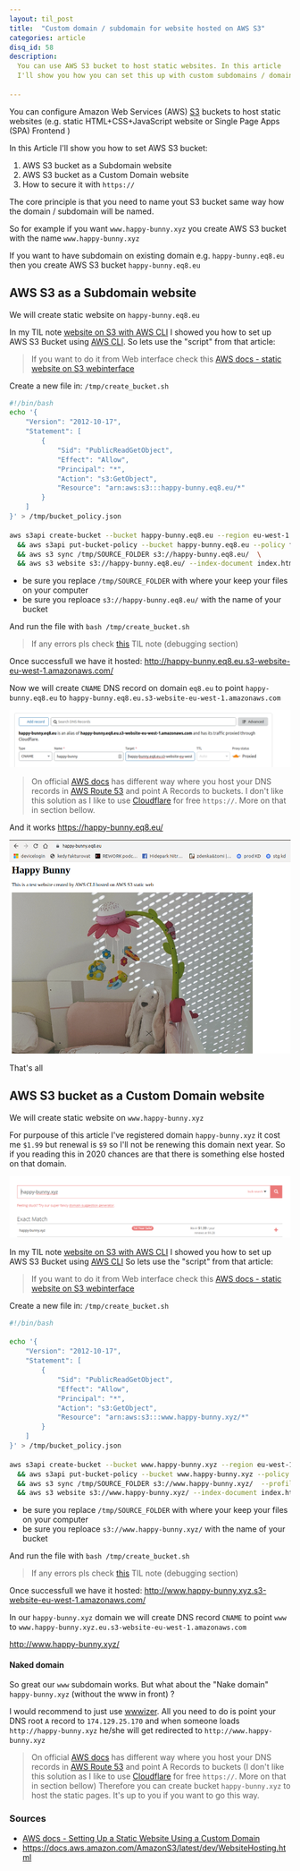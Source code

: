```yaml
---
layout: til_post
title:  "Custom domain / subdomain for website hosted on AWS S3"
categories: article
disq_id: 58
description:
  You can use AWS S3 bucket to host static websites. In this article
  I'll show you how you can set this up with custom subdomains / domains using AWS CLI

---
```



You can configure Amazon Web Services (AWS) [S3](https://aws.amazon.com/s3/) buckets to  host static websites (e.g. static HTML+CSS+JavaScript website or Single Page Apps (SPA) Frontend )

In this Article I'll show you how to set AWS S3 bucket:

1. AWS S3 bucket as a Subdomain website
2. AWS S3 bucket as a Custom Domain website
3. How to secure it with `https://`


The core principle is that you need to name yout S3 bucket same way how
the domain / subdomain will be named.

So for example if you want `www.happy-bunny.xyz` you create AWS S3 bucket with
the name `www.happy-bunny.xyz`

If you want to have subdomain on existing domain e.g.
`happy-bunny.eq8.eu` then you create AWS S3 bucket `happy-bunny.eq8.eu`


## AWS S3 as a Subdomain website

We will create static website on `happy-bunny.eq8.eu`

In my TIL note [website on S3 with AWS CLI](https://blog.eq8.eu/til/create-aws-s3-bucket-as-static-website-with-cli.html) I showed you how to set up AWS S3 Bucket using [AWS CLI](https://aws.amazon.com/cli/).
So lets use the "script" from that article:

> If you want to do it from Web interface check this [AWS docs - static website on S3 webinterface](https://docs.aws.amazon.com/AmazonS3/latest/user-guide/static-website-hosting.html)

Create a new file in: `/tmp/create_bucket.sh`

```bash
#!/bin/bash
echo '{
    "Version": "2012-10-17",
    "Statement": [
        {
            "Sid": "PublicReadGetObject",
            "Effect": "Allow",
            "Principal": "*",
            "Action": "s3:GetObject",
            "Resource": "arn:aws:s3:::happy-bunny.eq8.eu/*"
        }
    ]
}' > /tmp/bucket_policy.json

aws s3api create-bucket --bucket happy-bunny.eq8.eu --region eu-west-1  --create-bucket-configuration LocationConstraint=eu-west-1 \
  && aws s3api put-bucket-policy --bucket happy-bunny.eq8.eu --policy file:///tmp/bucket_policy.json \
  && aws s3 sync /tmp/SOURCE_FOLDER s3://happy-bunny.eq8.eu/  \
  && aws s3 website s3://happy-bunny.eq8.eu/ --index-document index.html --error-document error.html
```

* be sure you replace `/tmp/SOURCE_FOLDER` with where your keep your files on your computer
* be sure you reploace `s3://happy-bunny.eq8.eu/` with the name of your bucket

And run the file with `bash /tmp/create_bucket.sh`

> If any errors pls check [this](2019-11-18-create-aws-s3-bucket-as-static-website-with-cli.md) TIL note (debugging section)



Once successfull we have it hosted: <http://happy-bunny.eq8.eu.s3-website-eu-west-1.amazonaws.com/>

Now we will create `CNAME`  DNS record on domain `eq8.eu`  to point `happy-bunny.eq8.eu` to `happy-bunny.eq8.eu.s3-website-eu-west-1.amazonaws.com`


![add DNS record for subdomain](https://raw.githubusercontent.com/equivalent/equivalent.github.io/master/assets/2019/aws-s3-static-website-add-subdomain-dns-record.png)

> On official [AWS docs](https://docs.aws.amazon.com/AmazonS3/latest/dev/website-hosting-custom-domain-walkthrough.html#root-domain-walkthrough-add-arecord-to-hostedzone) has different
> way where you host your DNS records in [AWS Route 53](https://console.aws.amazon.com/route53/) and point A Records to buckets. I don't like this solution as I like to use
>  [Cloudflare](https://cloudflare.com/) for free `https://`. More on that in section bellow.

And it works <https://happy-bunny.eq8.eu/>


![happy-bunny.eq8.eu subdomain works](https://raw.githubusercontent.com/equivalent/equivalent.github.io/master/assets/2019/aws-s3-static-website-subdomain-works.png)

That's all



## AWS S3 bucket as a Custom Domain website

We will create static website on `www.happy-bunny.xyz`

For purpouse of this article I've registered domain `happy-bunny.xyz` it cost me `$1.99` but renewal is `$9` so I'll not be renewing this domain next year.
So if you reading this in 2020 chances are that there is something else hosted on that domain.

![](https://raw.githubusercontent.com/equivalent/equivalent.github.io/master/assets/2019/aws-s3-static-website-buy-domain.png)


In my TIL note [website on S3 with AWS CLI](https://blog.eq8.eu/til/create-aws-s3-bucket-as-static-website-with-cli.html) I showed you how to set up AWS S3 Bucket using [AWS CLI](https://aws.amazon.com/cli/)
So lets use the "script" from that article:

> If you want to do it from Web interface check this [AWS docs - static website on S3 webinterface](https://docs.aws.amazon.com/AmazonS3/latest/user-guide/static-website-hosting.html)


Create a new file in: `/tmp/create_bucket.sh`

```bash
#!/bin/bash

echo '{
    "Version": "2012-10-17",
    "Statement": [
        {
            "Sid": "PublicReadGetObject",
            "Effect": "Allow",
            "Principal": "*",
            "Action": "s3:GetObject",
            "Resource": "arn:aws:s3:::www.happy-bunny.xyz/*"
        }
    ]
}' > /tmp/bucket_policy.json

aws s3api create-bucket --bucket www.happy-bunny.xyz --region eu-west-1  --create-bucket-configuration LocationConstraint=eu-west-1 --profile equivalent \
  && aws s3api put-bucket-policy --bucket www.happy-bunny.xyz --policy file:///tmp/bucket_policy.json --profile equivalent \
  && aws s3 sync /tmp/SOURCE_FOLDER s3://www.happy-bunny.xyz/  --profile equivalent \
  && aws s3 website s3://www.happy-bunny.xyz/ --index-document index.html --error-document error.html --profile equivalent
```


* be sure you replace `/tmp/SOURCE_FOLDER` with where your keep your files on your computer
* be sure you reploace `s3://www.happy-bunny.xyz/` with the name of your bucket


And run the file with `bash /tmp/create_bucket.sh`

> If any errors pls check [this](2019-11-18-create-aws-s3-bucket-as-static-website-with-cli.md) TIL note (debugging section)


Once successfull we have it hosted: <http://www.happy-bunny.xyz.s3-website-eu-west-1.amazonaws.com/>

In our `happy-bunny.xyz` domain we will create DNS record `CNAME`  to point `www` to `www.happy-bunny.xyz.eu.s3-website-eu-west-1.amazonaws.com`

<http://www.happy-bunny.xyz/>

#### Naked domain

So great our `www` subdomain works. But what about the "Nake domain" `happy-bunny.xyz` (without the www in front) ?

I would recommend to just use [wwwizer](http://wwwizer.com/naked-domain-redirect). All you need to do is point your DNS root `A` record to `174.129.25.170` and when
someone loads `http://happy-bunny.xyz` he/she will get redirected to `http://www.happy-bunny.xyz`

> On official [AWS docs](https://docs.aws.amazon.com/AmazonS3/latest/dev/website-hosting-custom-domain-walkthrough.html#root-domain-walkthrough-add-arecord-to-hostedzone) has different
> way where you host your DNS records in [AWS Route 53](https://console.aws.amazon.com/route53/) and point A Records to buckets (I don't like this solution as I like to use
>  [Cloudflare](https://cloudflare.com/) for free `https://`. More on that in section bellow)
> Therefore you can create bucket `happy-bunny.xyz` to host the static pages.  It's up to you if you want to go this way.






### Sources

* [AWS docs - Setting Up a Static Website Using a Custom Domain](https://docs.aws.amazon.com/AmazonS3/latest/dev/website-hosting-custom-domain-walkthrough.html)
* <https://docs.aws.amazon.com/AmazonS3/latest/dev/WebsiteHosting.html>
